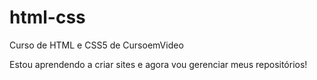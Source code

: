 # html-css
Curso de HTML e CSS5 de CursoemVideo

Estou aprendendo a criar sites e agora vou gerenciar meus repositórios!
